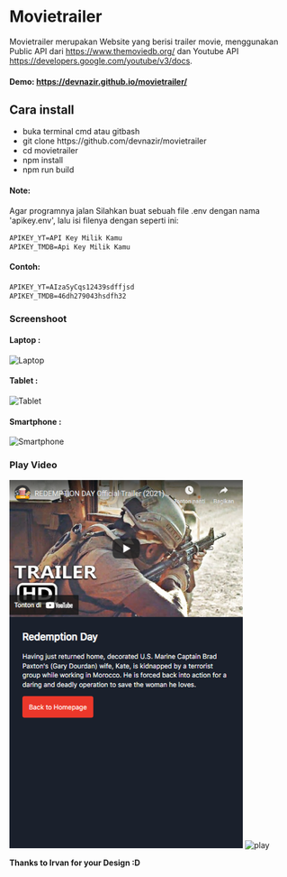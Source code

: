 # Movietrailer
Movietrailer merupakan Website yang berisi trailer movie, menggunakan Public API dari https://www.themoviedb.org/ dan Youtube API https://developers.google.com/youtube/v3/docs.

#### Demo: https://devnazir.github.io/movietrailer/

## Cara install
<ul>
  <li>buka terminal cmd atau gitbash</li>
  <li>git clone https://github.com/devnazir/movietrailer</li>
  <li>cd movietrailer</li>
  <li>npm install</li>
  <li>npm run build</li>
</ul>

#### Note: 
Agar programnya jalan Silahkan buat sebuah file .env dengan nama 'apikey.env', lalu isi filenya dengan seperti ini: 
```
APIKEY_YT=API Key Milik Kamu
APIKEY_TMDB=Api Key Milik Kamu
```

#### Contoh: 
```
APIKEY_YT=AIzaSyCqs12439sdffjsd
APIKEY_TMDB=46dh279043hsdfh32
```

### Screenshoot
#### Laptop : 
![Laptop](/example/laptop.png)
#### Tablet :
![Tablet](/example/tablet.png)
#### Smartphone : 
![Smartphone](/example/smartphone.png)

### Play Video
![play](/example/play-on-smartphone.png)
![play](/example/play-on-laptop.png)

<b> Thanks to Irvan for your Design :D </b>
